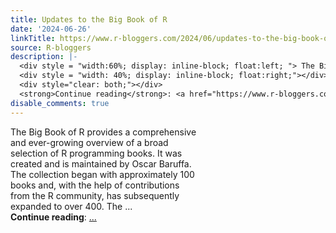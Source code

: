 ```yaml
---
title: Updates to the Big Book of R
date: '2024-06-26'
linkTitle: https://www.r-bloggers.com/2024/06/updates-to-the-big-book-of-r/
source: R-bloggers
description: |-
  <div style = "width:60%; display: inline-block; float:left; "> The Big Book of R provides a comprehensive and ever-growing overview of a broad selection of R programming books. It was created and is maintained by Oscar Baruffa. The collection began with approximately 100 books and, with the help of contributions from the R community, has subsequently expanded to over 400. The ...</div>
  <div style = "width: 40%; display: inline-block; float:right;"></div>
  <div style="clear: both;"></div>
  <strong>Continue reading</strong>: <a href="https://www.r-bloggers.com/2024/06/updates-to-the-big-book-of-r/"> ...
disable_comments: true
---
```

<div style = "width:60%; display: inline-block; float:left; "> The Big Book of R provides a comprehensive and ever-growing overview of a broad selection of R programming books. It was created and is maintained by Oscar Baruffa. The collection began with approximately 100 books and, with the help of contributions from the R community, has subsequently expanded to over 400. The ...</div>
<div style = "width: 40%; display: inline-block; float:right;"></div>
<div style="clear: both;"></div>
<strong>Continue reading</strong>: <a href="https://www.r-bloggers.com/2024/06/updates-to-the-big-book-of-r/"> ...